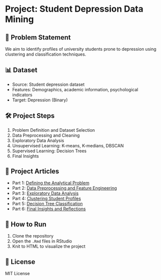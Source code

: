 # Project: Student Depression Data Mining

## 📌 Problem Statement
We aim to identify profiles of university students prone to depression using clustering and classification techniques.

## 📊 Dataset
- Source: Student depression dataset
- Features: Demographics, academic information, psychological indicators
- Target: Depression (Binary)

## 🛠️ Project Steps
1. Problem Definition and Dataset Selection
2. Data Preprocessing and Cleaning
3. Exploratory Data Analysis
4. Unsupervised Learning: K-means, K-medians, DBSCAN
5. Supervised Learning: Decision Trees
6. Final Insights

## 🔗 Project Articles
- Part 1: [Defining the Analytical Problem](link-to-medium)
- Part 2: [Data Preprocessing and Feature Engineering](link-to-medium)
- Part 3: [Exploratory Data Analysis](link-to-medium)
- Part 4: [Clustering Student Profiles](link-to-medium)
- Part 5: [Decision Tree Classification](link-to-medium)
- Part 6: [Final Insights and Reflections](link-to-medium)

## 🚀 How to Run
1. Clone the repository
2. Open the `.Rmd` files in RStudio
3. Knit to HTML to visualize the project

## 📄 License
MIT License

